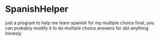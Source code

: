 # SpanishHelper
just a program to help me learn spanish for my multiple choice final, you can probably modify it to do multiple choice answers for abt anything honesly
